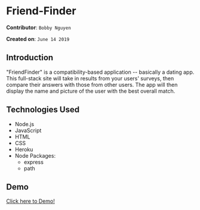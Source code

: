 # Friend-Finder

**Contributor**: `Bobby Nguyen`

**Created on**: `June 14 2019`

## Introduction
"FriendFinder" is a compatibility-based application -- basically a dating app. This full-stack site will take in results from your users' surveys, then compare their answers with those from other users. The app will then display the name and picture of the user with the best overall match.

## Technologies Used
- Node.js
- JavaScript
- HTML
- CSS
- Heroku
- Node Packages:
    - express
    - path
    
## Demo
[Click here to Demo!](https://evening-beach-17679.herokuapp.com/)
